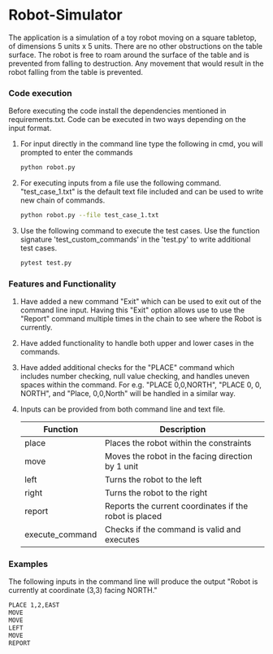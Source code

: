 # Robot-Simulator
The application is a simulation of a toy robot moving on a square tabletop, of
dimensions 5 units x 5 units.
There are no other obstructions on the table surface.
The robot is free to roam around the surface of the table and is prevented
from falling to destruction. Any movement that would result in the robot falling from
the table is prevented.

### Code execution
Before executing the code install the dependencies mentioned in requirements.txt. Code can be executed in two ways depending on the input format.
1) For input directly in the command line type the following in cmd, you will prompted to enter the commands
   ```sh
   python robot.py

2) For executing inputs from a file use the following command. "test_case_1.txt" is the default text file included and can be used to write new chain of commands.
   ```sh
   python robot.py --file test_case_1.txt

3) Use the following command to execute the test cases. Use the function signature 'test_custom_commands' in the 'test.py' to write additional test cases.
   ```sh
   pytest test.py

  ### Features and Functionality
  1) Have added a new command "Exit" which can be used to exit out of the command line input. Having this "Exit" option allows use to use the "Report" command 
     multiple times in the chain to see where the Robot is currently.
  2) Have added functionality to handle both upper and lower cases in the commands.
  3) Have added additional checks for the "PLACE" command which includes number checking, null value checking, and handles uneven spaces within the command. For e.g.
     "PLACE 0,0,NORTH", "PLACE  0, 0, NORTH", and "Place, 0,0,North" will be handled in a similar way.
  4) Inputs can be provided from both command line and text file.

      | Function   | Description  |
      |-----------|-----------|
      | place | Places the robot within the constraints |
      | move | Moves the robot in the facing direction by 1 unit |
      | left | Turns the robot to the left |
      | right | Turns the robot to the right |
     | report | Reports the current coordinates if the robot is placed |
     | execute_command | Checks if the command is valid and executes |

   ### Examples
   The following inputs in the command line will produce the output "Robot is currently at coordinate (3,3) facing NORTH."
   ```sh
   PLACE 1,2,EAST
   MOVE
   MOVE
   LEFT
   MOVE
   REPORT

